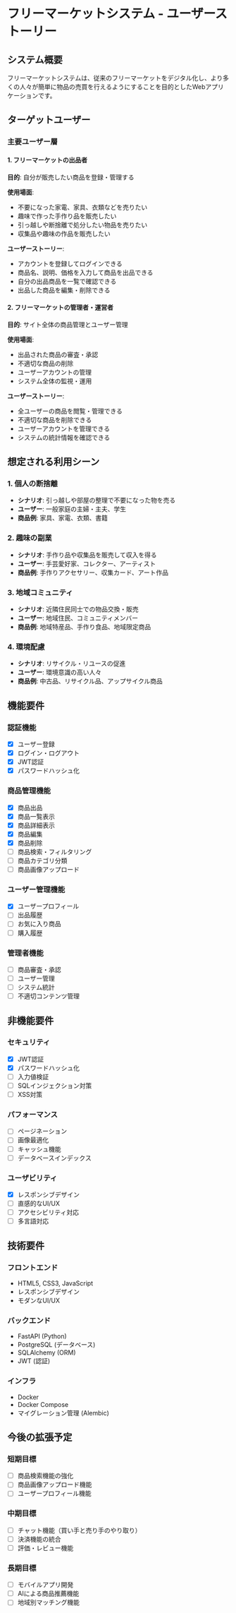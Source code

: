 # フリーマーケットシステム - ユーザーストーリー

## システム概要

フリーマーケットシステムは、従来のフリーマーケットをデジタル化し、より多くの人々が簡単に物品の売買を行えるようにすることを目的としたWebアプリケーションです。

## ターゲットユーザー

### 主要ユーザー層

#### 1. フリーマーケットの出品者
**目的**: 自分が販売したい商品を登録・管理する

**使用場面**:
- 不要になった家電、家具、衣類などを売りたい
- 趣味で作った手作り品を販売したい
- 引っ越しや断捨離で処分したい物品を売りたい
- 収集品や趣味の作品を販売したい

**ユーザーストーリー**:
- アカウントを登録してログインできる
- 商品名、説明、価格を入力して商品を出品できる
- 自分の出品商品を一覧で確認できる
- 出品した商品を編集・削除できる

#### 2. フリーマーケットの管理者・運営者
**目的**: サイト全体の商品管理とユーザー管理

**使用場面**:
- 出品された商品の審査・承認
- 不適切な商品の削除
- ユーザーアカウントの管理
- システム全体の監視・運用

**ユーザーストーリー**:
- 全ユーザーの商品を閲覧・管理できる
- 不適切な商品を削除できる
- ユーザーアカウントを管理できる
- システムの統計情報を確認できる

## 想定される利用シーン

### 1. 個人の断捨離
- **シナリオ**: 引っ越しや部屋の整理で不要になった物を売る
- **ユーザー**: 一般家庭の主婦・主夫、学生
- **商品例**: 家具、家電、衣類、書籍

### 2. 趣味の副業
- **シナリオ**: 手作り品や収集品を販売して収入を得る
- **ユーザー**: 手芸愛好家、コレクター、アーティスト
- **商品例**: 手作りアクセサリー、収集カード、アート作品

### 3. 地域コミュニティ
- **シナリオ**: 近隣住民同士での物品交換・販売
- **ユーザー**: 地域住民、コミュニティメンバー
- **商品例**: 地域特産品、手作り食品、地域限定商品

### 4. 環境配慮
- **シナリオ**: リサイクル・リユースの促進
- **ユーザー**: 環境意識の高い人々
- **商品例**: 中古品、リサイクル品、アップサイクル商品

## 機能要件

### 認証機能
- [x] ユーザー登録
- [x] ログイン・ログアウト
- [x] JWT認証
- [x] パスワードハッシュ化

### 商品管理機能
- [x] 商品出品
- [x] 商品一覧表示
- [x] 商品詳細表示
- [x] 商品編集
- [x] 商品削除
- [ ] 商品検索・フィルタリング
- [ ] 商品カテゴリ分類
- [ ] 商品画像アップロード

### ユーザー管理機能
- [x] ユーザープロフィール
- [ ] 出品履歴
- [ ] お気に入り商品
- [ ] 購入履歴

### 管理者機能
- [ ] 商品審査・承認
- [ ] ユーザー管理
- [ ] システム統計
- [ ] 不適切コンテンツ管理

## 非機能要件

### セキュリティ
- [x] JWT認証
- [x] パスワードハッシュ化
- [ ] 入力値検証
- [ ] SQLインジェクション対策
- [ ] XSS対策

### パフォーマンス
- [ ] ページネーション
- [ ] 画像最適化
- [ ] キャッシュ機能
- [ ] データベースインデックス

### ユーザビリティ
- [x] レスポンシブデザイン
- [ ] 直感的なUI/UX
- [ ] アクセシビリティ対応
- [ ] 多言語対応

## 技術要件

### フロントエンド
- HTML5, CSS3, JavaScript
- レスポンシブデザイン
- モダンなUI/UX

### バックエンド
- FastAPI (Python)
- PostgreSQL (データベース)
- SQLAlchemy (ORM)
- JWT (認証)

### インフラ
- Docker
- Docker Compose
- マイグレーション管理 (Alembic)

## 今後の拡張予定

### 短期目標
- [ ] 商品検索機能の強化
- [ ] 商品画像アップロード機能
- [ ] ユーザープロフィール機能

### 中期目標
- [ ] チャット機能（買い手と売り手のやり取り）
- [ ] 決済機能の統合
- [ ] 評価・レビュー機能

### 長期目標
- [ ] モバイルアプリ開発
- [ ] AIによる商品推薦機能
- [ ] 地域別マッチング機能